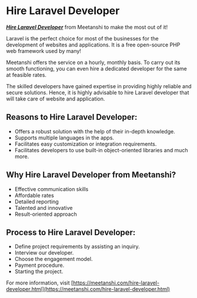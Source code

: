 # Hire Laravel Developer

***[Hire Laravel Developer](https://meetanshi.com/hire-laravel-developer.html)*** from Meetanshi to make the most out of it!

Laravel is the perfect choice for most of the businesses for the development of websites and applications. It is a free open-source PHP web framework used by many!

Meetanshi offers the service on a hourly, monthly basis. To carry out its smooth functioning, you can even hire a dedicated developer for the same at feasible rates.

The skilled developers have gained expertise in providing highly reliable and secure solutions. Hence, it is highly advisable to hire Laravel developer that will take care of website and application.

## Reasons to Hire Laravel Developer:

* Offers a robust solution with the help of their in-depth knowledge.
* Supports multiple languages in the apps.
* Facilitates easy customization or integration requirements.
* Facilitates developers to use built-in object-oriented libraries and much more.

## Why Hire Laravel Developer from Meetanshi?
* Effective communication skills
* Affordable rates
* Detailed reporting
* Talented and innovative
* Result-oriented approach

## Process to Hire Laravel Developer:
* Define project requirements by assisting an inquiry.
* Interview our developer.
* Choose the engagement model.
* Payment procedure.
* Starting the project.


For more information, visit [https://meetanshi.com/hire-laravel-developer.html](https://meetanshi.com/hire-laravel-developer.html)




